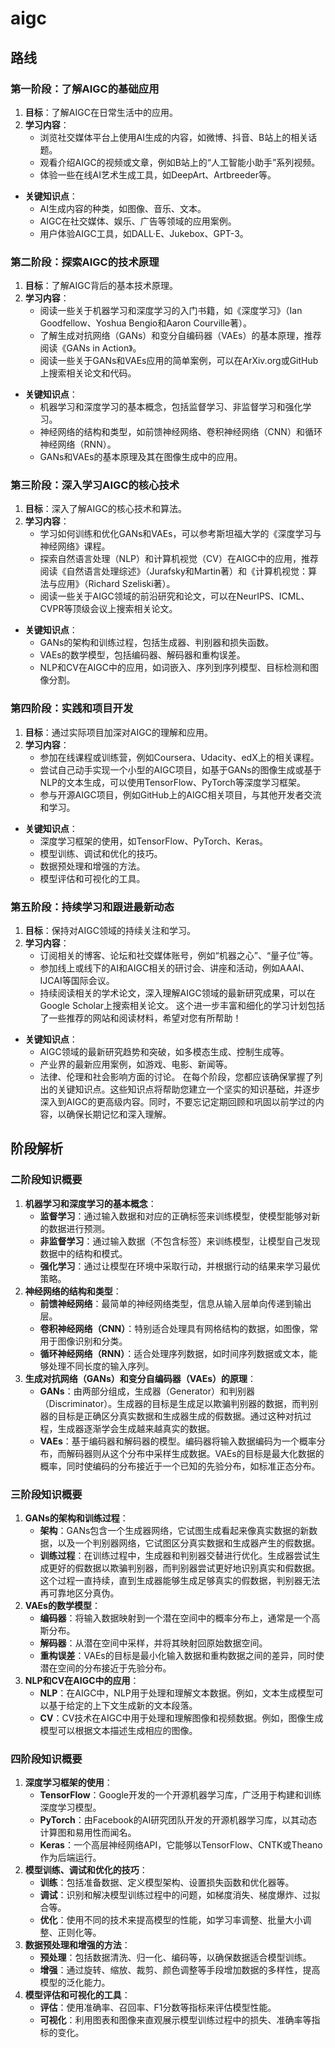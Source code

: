 # aigc

## 路线

### 第一阶段：了解AIGC的基础应用

1. **目标**：了解AIGC在日常生活中的应用。
2. **学习内容**：
   - 浏览社交媒体平台上使用AI生成的内容，如微博、抖音、B站上的相关话题。
   - 观看介绍AIGC的视频或文章，例如B站上的“人工智能小助手”系列视频。
   - 体验一些在线AI艺术生成工具，如DeepArt、Artbreeder等。

- **关键知识点**：
  - AI生成内容的种类，如图像、音乐、文本。
  - AIGC在社交媒体、娱乐、广告等领域的应用案例。
  - 用户体验AIGC工具，如DALL·E、Jukebox、GPT-3。

### 第二阶段：探索AIGC的技术原理

1. **目标**：了解AIGC背后的基本技术原理。
2. **学习内容**：
   - 阅读一些关于机器学习和深度学习的入门书籍，如《深度学习》（Ian Goodfellow、Yoshua Bengio和Aaron Courville著）。
   - 了解生成对抗网络（GANs）和变分自编码器（VAEs）的基本原理，推荐阅读《GANs in Action》。
   - 阅读一些关于GANs和VAEs应用的简单案例，可以在ArXiv.org或GitHub上搜索相关论文和代码。

- **关键知识点**：
  - 机器学习和深度学习的基本概念，包括监督学习、非监督学习和强化学习。
  - 神经网络的结构和类型，如前馈神经网络、卷积神经网络（CNN）和循环神经网络（RNN）。
  - GANs和VAEs的基本原理及其在图像生成中的应用。

### 第三阶段：深入学习AIGC的核心技术

1. **目标**：深入了解AIGC的核心技术和算法。
2. **学习内容**：
   - 学习如何训练和优化GANs和VAEs，可以参考斯坦福大学的《深度学习与神经网络》课程。
   - 探索自然语言处理（NLP）和计算机视觉（CV）在AIGC中的应用，推荐阅读《自然语言处理综述》（Jurafsky和Martin著）和《计算机视觉：算法与应用》（Richard Szeliski著）。
   - 阅读一些关于AIGC领域的前沿研究和论文，可以在NeurIPS、ICML、CVPR等顶级会议上搜索相关论文。

- **关键知识点**：
  - GANs的架构和训练过程，包括生成器、判别器和损失函数。
  - VAEs的数学模型，包括编码器、解码器和重构误差。
  - NLP和CV在AIGC中的应用，如词嵌入、序列到序列模型、目标检测和图像分割。

### 第四阶段：实践和项目开发

1. **目标**：通过实际项目加深对AIGC的理解和应用。
2. **学习内容**：
   - 参加在线课程或训练营，例如Coursera、Udacity、edX上的相关课程。
   - 尝试自己动手实现一个小型的AIGC项目，如基于GANs的图像生成或基于NLP的文本生成，可以使用TensorFlow、PyTorch等深度学习框架。
   - 参与开源AIGC项目，例如GitHub上的AIGC相关项目，与其他开发者交流和学习。

- **关键知识点**：
  - 深度学习框架的使用，如TensorFlow、PyTorch、Keras。
  - 模型训练、调试和优化的技巧。
  - 数据预处理和增强的方法。
  - 模型评估和可视化的工具。

### 第五阶段：持续学习和跟进最新动态

1. **目标**：保持对AIGC领域的持续关注和学习。
2. **学习内容**：
   - 订阅相关的博客、论坛和社交媒体账号，例如“机器之心”、“量子位”等。
   - 参加线上或线下的AI和AIGC相关的研讨会、讲座和活动，例如AAAI、IJCAI等国际会议。
   - 持续阅读相关的学术论文，深入理解AIGC领域的最新研究成果，可以在Google Scholar上搜索相关论文。
这个进一步丰富和细化的学习计划包括了一些推荐的网站和阅读材料，希望对您有所帮助！

- **关键知识点**：
  - AIGC领域的最新研究趋势和突破，如多模态生成、控制生成等。
  - 产业界的最新应用案例，如游戏、电影、新闻等。
  - 法律、伦理和社会影响方面的讨论。
在每个阶段，您都应该确保掌握了列出的关键知识点。这些知识点将帮助您建立一个坚实的知识基础，并逐步深入到AIGC的更高级内容。同时，不要忘记定期回顾和巩固以前学过的内容，以确保长期记忆和深入理解。

## 阶段解析

### 二阶段知识概要

1. **机器学习和深度学习的基本概念**：
   - **监督学习**：通过输入数据和对应的正确标签来训练模型，使模型能够对新的数据进行预测。
   - **非监督学习**：通过输入数据（不包含标签）来训练模型，让模型自己发现数据中的结构和模式。
   - **强化学习**：通过让模型在环境中采取行动，并根据行动的结果来学习最优策略。
2. **神经网络的结构和类型**：
   - **前馈神经网络**：最简单的神经网络类型，信息从输入层单向传递到输出层。
   - **卷积神经网络（CNN）**：特别适合处理具有网格结构的数据，如图像，常用于图像识别和分类。
   - **循环神经网络（RNN）**：适合处理序列数据，如时间序列数据或文本，能够处理不同长度的输入序列。
3. **生成对抗网络（GANs）和变分自编码器（VAEs）的原理**：
   - **GANs**：由两部分组成，生成器（Generator）和判别器（Discriminator）。生成器的目标是生成足以欺骗判别器的数据，而判别器的目标是正确区分真实数据和生成器生成的假数据。通过这种对抗过程，生成器逐渐学会生成越来越真实的数据。
   - **VAEs**：基于编码器和解码器的模型。编码器将输入数据编码为一个概率分布，而解码器则从这个分布中采样生成数据。VAEs的目标是最大化数据的概率，同时使编码的分布接近于一个已知的先验分布，如标准正态分布。

### 三阶段知识概要

1. **GANs的架构和训练过程**：
   - **架构**：GANs包含一个生成器网络，它试图生成看起来像真实数据的新数据，以及一个判别器网络，它试图区分真实数据和生成器产生的假数据。
   - **训练过程**：在训练过程中，生成器和判别器交替进行优化。生成器尝试生成更好的假数据以欺骗判别器，而判别器尝试更好地识别真实和假数据。这个过程一直持续，直到生成器能够生成足够真实的假数据，判别器无法再可靠地区分真伪。
2. **VAEs的数学模型**：
   - **编码器**：将输入数据映射到一个潜在空间中的概率分布上，通常是一个高斯分布。
   - **解码器**：从潜在空间中采样，并将其映射回原始数据空间。
   - **重构误差**：VAEs的目标是最小化输入数据和重构数据之间的差异，同时使潜在空间的分布接近于先验分布。
3. **NLP和CV在AIGC中的应用**：
   - **NLP**：在AIGC中，NLP用于处理和理解文本数据。例如，文本生成模型可以基于给定的上下文生成新的文本段落。
   - **CV**：CV技术在AIGC中用于处理和理解图像和视频数据。例如，图像生成模型可以根据文本描述生成相应的图像。

### 四阶段知识概要

1. **深度学习框架的使用**：
   - **TensorFlow**：Google开发的一个开源机器学习库，广泛用于构建和训练深度学习模型。
   - **PyTorch**：由Facebook的AI研究团队开发的开源机器学习库，以其动态计算图和易用性而闻名。
   - **Keras**：一个高层神经网络API，它能够以TensorFlow、CNTK或Theano作为后端运行。
2. **模型训练、调试和优化的技巧**：
   - **训练**：包括准备数据、定义模型架构、设置损失函数和优化器等。
   - **调试**：识别和解决模型训练过程中的问题，如梯度消失、梯度爆炸、过拟合等。
   - **优化**：使用不同的技术来提高模型的性能，如学习率调整、批量大小调整、正则化等。
3. **数据预处理和增强的方法**：
   - **预处理**：包括数据清洗、归一化、编码等，以确保数据适合模型训练。
   - **增强**：通过旋转、缩放、裁剪、颜色调整等手段增加数据的多样性，提高模型的泛化能力。
4. **模型评估和可视化的工具**：
   - **评估**：使用准确率、召回率、F1分数等指标来评估模型性能。
   - **可视化**：利用图表和图像来直观展示模型训练过程中的损失、准确率等指标的变化。
